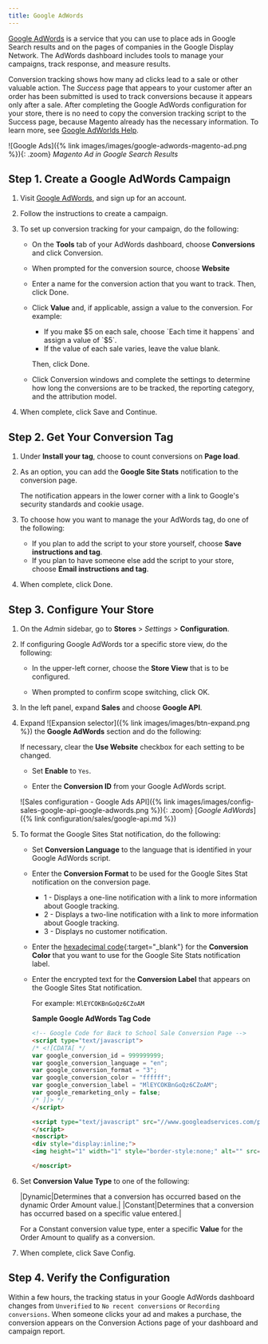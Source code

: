 ```yaml
---
title: Google AdWords
---
```


[Google AdWords][1] is a service that you can use to place ads in Google Search results and on the pages of companies in the Google Display Network. The AdWords dashboard includes tools to manage your campaigns, track response, and measure results.

Conversion tracking shows how many ad clicks lead to a sale or other valuable action. The _Success_ page that appears to your customer after an order has been submitted is used to track conversions because it appears only after a sale. After completing the Google AdWords configuration for your store, there is no need to copy the conversion tracking script to the Success page, because Magento already has the necessary information. To learn more, see [Google AdWorlds Help][2].

![Google Ads]({% link images/images/google-adwords-magento-ad.png %}){: .zoom}
_Magento Ad in Google Search Results_

## Step 1. Create a Google AdWords Campaign

1. Visit [Google AdWords][3], and sign up for an account.

1. Follow the instructions to create a campaign.

1. To set up conversion tracking for your campaign, do the following:

    - On the **Tools** tab of your AdWords dashboard, choose **Conversions** and click <span class="btn">Conversion</span>.

    - When prompted for the conversion source, choose **Website**

    - Enter a name for the conversion action that you want to track. Then, click <span class="btn">Done</span>.

    - Click **Value** and, if applicable, assign a value to the conversion. For example:

        - If you make $5 on each sale, choose `Each time it happens` and assign a value of `$5`.
        - If the value of each sale varies, leave the value blank.

        Then, click <span class="btn">Done</span>.

    - Click <span class="btn">Conversion windows</span> and complete the settings to determine how long the conversions are to be tracked, the reporting category, and the attribution model.

1. When complete, click <span class="btn">Save and Continue</span>.

## Step 2. Get Your Conversion Tag

1. Under **Install your tag**, choose to count conversions on **Page load**.

1. As an option, you can add the **Google Site Stats** notification to the conversion page.

    The notification appears in the lower corner with a link to Google's security standards and cookie usage.

1. To choose how you want to manage the your AdWords tag, do one of the following:

   - If you plan to add the script to your store yourself, choose **Save instructions and tag**.
   - If you plan to have someone else add the script to your store, choose **Email instructions and tag**.

1. When complete, click <span class="btn">Done</span>.

## Step 3. Configure Your Store

1. On the _Admin_ sidebar, go to **Stores** > _Settings_ > **Configuration**.

1. If configuring Google AdWords tor a specific store view, do the following:

    - In the upper-left corner, choose the **Store View** that is to be configured.

    - When prompted to confirm scope switching, click <span class="btn">OK</span>.

1. In the left panel, expand **Sales** and choose **Google API**.

1. Expand ![Expansion selector]({% link images/images/btn-expand.png %}) the **Google AdWords** section and do the following:

    If necessary, clear the **Use Website** checkbox for each setting to be changed.

    - Set **Enable** to `Yes`.

    - Enter the **Conversion ID** from your Google AdWords script.

    ![Sales configuration - Google Ads API]({% link images/images/config-sales-google-api-google-adwords.png %}){: .zoom}
    [_Google AdWords_]({% link configuration/sales/google-api.md %})

1. To format the Google Sites Stat notification, do the following:

    - Set **Conversion Language** to the language that is identified in your Google AdWords script.

    - Enter the **Conversion Format** to be used for the Google Sites Stat notification on the conversion page.

      - 1 - Displays a one-line notification with a link to more information about Google tracking.
      - 2 - Displays a two-line notification with a link to more information about Google tracking.
      - 3 - Displays no customer notification.

    - Enter the [hexadecimal code][4]{:target="_blank"} for the **Conversion Color** that you want to use for the Google Site Stats notification label.

    - Enter the encrypted text for the **Conversion Label** that appears on the Google Sites Stat notification.

        For example: `MlEYCOKBnGoQz6CZoAM`
    
        **Sample Google AdWords Tag Code**

        ```html
        <!-- Google Code for Back to School Sale Conversion Page -->
        <script type="text/javascript">
        /* <![CDATA[ */
        var google_conversion_id = 999999999;
        var google_conversion_language = "en";
        var google_conversion_format = "3";
        var google_conversion_color = "ffffff";
        var google_conversion_label = "MlEYCOKBnGoQz6CZoAM";
        var google_remarketing_only = false;
        /* ]]> */
        </script>

        <script type="text/javascript" src="//www.googleadservices.com/pagead/conversion.js">
        </script>
        <noscript>
        <div style="display:inline;">
        <img height="1" width="1" style="border-style:none;" alt="" src="//www.googleadservices.com/pagead/conversion/872829007/?label=MlEYCOKBnGoQz6CZoAM&amp;guid=ON&amp;script=0"/>

        </noscript>
        ```

1. Set **Conversion Value Type** to one of the following:

   |Dynamic|Determines that a conversion has occurred based on the dynamic Order Amount value.|
   |Constant|Determines that a conversion has occurred based on a specific value entered.|

    For a Constant conversion value type, enter a specific **Value** for the Order Amount to qualify as a conversion.

1. When complete, click <span class="btn">Save Config</span>.

## Step 4. Verify the Configuration

Within a few hours, the tracking status in your Google AdWords dashboard changes from `Unverified` to `No recent conversions` or `Recording conversions`. When someone clicks your ad and makes a purchase, the conversion appears on the Conversion Actions page of your dashboard and campaign report.

[1]: https://www.google.com/adwords/
[2]: https://support.google.com/adwords/answer/6095821
[3]: http://www.google.com/adwords/
[4]: http://www.w3schools.com/colors/colors_picker.asp
